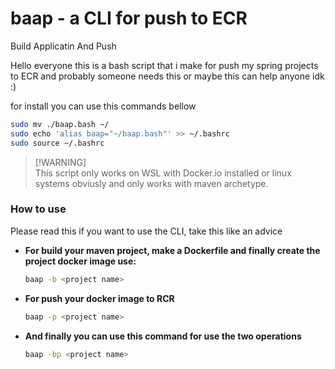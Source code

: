 # baap - a CLI for push to ECR
Build Applicatin And Push

Hello everyone this is a bash script that i make for push my spring projects to ECR and probably someone needs this or maybe this can help anyone idk :)

for install you can use this commands bellow

```bash
sudo mv ./baap.bash ~/
sudo echo 'alias baap="~/baap.bash"' >> ~/.bashrc
sudo source ~/.bashrc
```

> [!WARNING]\
> This script only works on WSL with Docker.io installed or linux systems obviusly and only works with maven archetype.


### How to use
Please read this if you want to use the CLI, take this like an advice

- <b> For build your maven project, make a Dockerfile and finally create the project docker image use: </b>

  ```bash
  baap -b <project name>
  ``` 

- <b> For push your docker image to RCR </b>

  ```bash
  baap -p <project name>
  ```
  
- <b> And finally you can use this command for use the two operations </b>

  ```bash
  baap -bp <project name>
  ```

